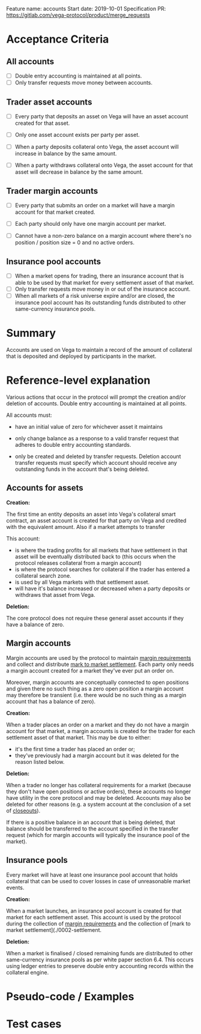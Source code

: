 Feature name: accounts
Start date: 2019-10-01
Specification PR: https://gitlab.com/vega-protocol/product/merge_requests

# Acceptance Criteria

## All accounts

- [ ] Double entry accounting is maintained at all points.
- [ ] Only transfer requests move money between accounts.

## Trader asset accounts
- [ ] Every party that deposits an asset on Vega will have an asset account created for that asset.
-  [ ] Only one asset account exists per party per asset.
-  [ ] When a party deposits collateral onto Vega, the asset account will increase in balance by the same amount. 
-  [ ] When a party withdraws collateral onto Vega, the asset account for that asset will decrease in balance by the same amount. 


## Trader margin accounts
- [ ]  Every party that submits an order on a market will have a margin account for that market created.
- [ ]  Each party should only have one margin account per market.
- [ ] Cannot have a non-zero balance on a margin account where there's no position / position size = 0 and no active orders.


## Insurance pool accounts

- [ ] When a market opens for trading, there an insurance account that is able to be used by that market for every settlement asset of that market.
- [ ] Only transfer requests move money in or out of the insurance account.
- [ ] When all markets of a risk universe expire and/or are closed, the insurance pool account has its outstanding funds distributed to other same-currency insurance pools.

# Summary

Accounts are used on Vega to maintain a record of the amount of collateral that is deposited and deployed by participants in the market.


# Reference-level explanation

Various actions that occur in the protocol will prompt the creation and/or deletion of accounts. Double entry accounting is maintained at all points.

All accounts must:

- have an initial value of zero for whichever asset it maintains

- only change balance as a response to a valid transfer request that adheres to double entry accounting standards.

- only be created and deleted by transfer requests. Deletion account transfer requests must specify which account should receive any outstanding funds in the account that's being deleted.

## Accounts for  assets

**Creation:**

The first time an entity deposits an asset into Vega's collateral smart contract, an asset account is created for that party on Vega and credited with the equivalent amount. Also if a market attempts to transfer 

This account:

* is where the trading profits for all markets that have settlement in that asset will be eventually distributed back to (this occurs when the protocol releases collateral from a margin account)
* is where the protocol searches for collateral if the trader has entered a collateral search zone. 
* is used by all Vega markets with that settlement asset.
* will have it's balance increased or decreased when a party deposits or withdraws that asset from Vega.

**Deletion:**

The core protocol does not require these general asset accounts if they have a balance of zero. 

## Margin accounts

Margin accounts are used by the protocol to maintain [margin requirements](./0010-risk-and-margin-orchestration) and collect and distribute [mark to market settlement](./0002-settlement). Each party only needs a margin account created for a market they've ever put an order on.

Moreover, margin accounts are conceptually connected to open positions and given there no such thing as a zero open position a margin account may therefore be transient (i.e. there would be no such thing as a margin account that has a balance of zero).


**Creation:**

When a trader places an order on a market and they do not have a margin account for that market, a margin accounts is created for the trader for each settlement asset of that market. This may be due to either:
* it's the first time a trader has placed an order or;
* they've previously had a margin account but it was deleted for the reason listed below.

**Deletion:**

When a trader no longer has collateral requirements for a  market (because they don't have open positions or active orders), these accounts no longer have utility in the core protocol and may be deleted. Accounts may also be deleted for other reasons (e.g. a system account at the conclusion of a set of [closeouts](./0012-position-resolution)).

If there is a positive balance in an account that is being deleted, that balance should be transferred to the account specified in the transfer request (which for margin accounts will typically the insurance pool of the market).

## Insurance pools

Every market will have at least one insurance pool account that holds collateral that can be used to cover losses in case of unreasonable market events.

**Creation:**

When a market launches, an insurance pool account is created for that market for each settlement asset. This account is used by the protocol during the collection of [margin requirements](./0010-risk-and-margin-orchestration) and the collection of [mark to market settlement](./0002-settlement. 

**Deletion:**

When a market is finalised / closed remaining funds are distributed to other same-currency insurance pools as per white paper section 6.4.  This occurs using ledger entries to preserve double entry accounting records within the collateral engine.


# Pseudo-code / Examples

# Test cases


